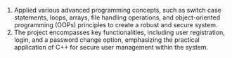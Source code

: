 1. Applied various advanced programming concepts, such as switch case
statements, loops, arrays, file handling operations, and object-oriented programming (OOPs) principles to create a
robust and secure system.
2. The project encompasses key functionalities, including user registration, login, and a
password change option, emphasizing the practical application of C++ for secure user management within the
system.
